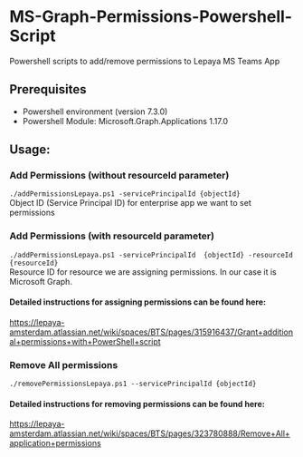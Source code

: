# MS-Graph-Permissions-Powershell-Script
Powershell scripts to add/remove permissions to Lepaya MS Teams App

## Prerequisites
- Powershell environment (version 7.3.0)
- Powershell Module: Microsoft.Graph.Applications 1.17.0

## Usage:
### Add Permissions (without resourceId parameter)
 ```./addPermissionsLepaya.ps1 -servicePrincipalId {objectId}```\
 Object ID (Service Principal ID) for enterprise app we want to set permissions
  
### Add Permissions (with resourceId parameter)
 ```./addPermissionsLepaya.ps1 -servicePrincipalId  {objectId} -resourceId {resourceId} ```\
 Resource ID for resource we are assigning permissions. In our case it is Microsoft Graph.

#### Detailed instructions for assigning permissions can be found here: 
  https://lepaya-amsterdam.atlassian.net/wiki/spaces/BTS/pages/315916437/Grant+additional+permissions+with+PowerShell+script


### Remove All permissions
 ```./removePermissionsLepaya.ps1 --servicePrincipalId {objectId} ```

#### Detailed instructions for removing permissions can be found here: 
 https://lepaya-amsterdam.atlassian.net/wiki/spaces/BTS/pages/323780888/Remove+All+application+permissions
  

